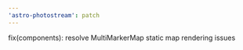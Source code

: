```yaml
---
'astro-photostream': patch
---
```


fix(components): resolve MultiMarkerMap static map rendering issues
